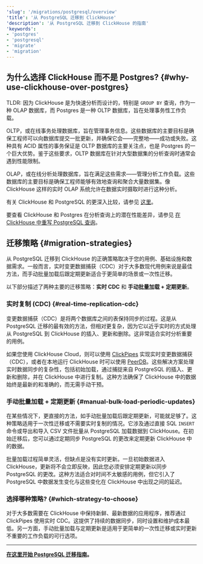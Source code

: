 ```yaml
---
'slug': '/migrations/postgresql/overview'
'title': '从 PostgreSQL 迁移到 ClickHouse'
'description': '从 PostgreSQL 迁移到 ClickHouse 的指南'
'keywords':
- 'postgres'
- 'postgresql'
- 'migrate'
- 'migration'
---
```


## 为什么选择 ClickHouse 而不是 Postgres? {#why-use-clickhouse-over-postgres}

TLDR: 因为 ClickHouse 是为快速分析而设计的，特别是 `GROUP BY` 查询，作为一种 OLAP 数据库，而 Postgres 是一种 OLTP 数据库，旨在处理事务性工作负载。

OLTP，或在线事务处理数据库，旨在管理事务信息。这些数据库的主要目标是确保工程师可以向数据库提交一批更新，并确保它会——完整地——成功或失败。这种具有 ACID 属性的事务保证是 OLTP 数据库的主要关注点，也是 Postgres 的一个巨大优势。鉴于这些要求，OLTP 数据库在针对大型数据集的分析查询时通常会遇到性能限制。

OLAP，或在线分析处理数据库，旨在满足这些需求——管理分析工作负载。这些数据库的主要目标是确保工程师能够有效地查询和聚合大量数据集。像 ClickHouse 这样的实时 OLAP 系统允许在数据实时摄取时进行这种分析。

有关 ClickHouse 和 PostgreSQL 的更深入比较，请参见 [这里](/migrations/postgresql/appendix#postgres-vs-clickhouse-equivalent-and-different-concepts)。

要查看 ClickHouse 和 Postgres 在分析查询上的潜在性能差异，请参见 [在 ClickHouse 中重写 PostgreSQL 查询](/migrations/postgresql/rewriting-queries)。

## 迁移策略 {#migration-strategies}

从 PostgreSQL 迁移到 ClickHouse 的正确策略取决于您的用例、基础设施和数据需求。一般而言，实时变更数据捕获（CDC）对于大多数现代用例来说是最佳方法，而手动批量加载后跟定期更新适合于更简单的场景或一次性迁移。

以下部分描述了两种主要的迁移策略：**实时 CDC** 和 **手动批量加载 + 定期更新**。

### 实时复制 (CDC) {#real-time-replication-cdc}

变更数据捕获（CDC）是将两个数据库之间的表保持同步的过程。这是从 PostgreSQL 迁移的最有效的方法，但相对更复杂，因为它以近乎实时的方式处理从 PostgreSQL 到 ClickHouse 的插入、更新和删除。这非常适合实时分析重要的用例。

如果您使用 ClickHouse Cloud，则可以使用 [ClickPipes](/integrations/clickpipes/postgres/deduplication) 实现实时变更数据捕获（CDC），或者在本地运行 ClickHouse 时可以使用 [PeerDB](https://github.com/PeerDB-io/peerdb)。这些解决方案处理实时数据同步的复杂性，包括初始加载，通过捕捉来自 PostgreSQL 的插入、更新和删除，并在 ClickHouse 中进行复制。这种方法确保了 ClickHouse 中的数据始终是最新的和准确的，而无需手动干预。

### 手动批量加载 + 定期更新 {#manual-bulk-load-periodic-updates}

在某些情况下，更直接的方法，如手动批量加载后跟定期更新，可能就足够了。这种策略适用于一次性迁移或不需要实时复制的情况。它涉及通过直接 SQL `INSERT` 命令或导出和导入 CSV 文件批量从 PostgreSQL 加载数据到 ClickHouse。在初始迁移后，您可以通过定期同步 PostgreSQL 的更改来定期更新 ClickHouse 中的数据。

批量加载过程简单灵活，但缺点是没有实时更新。一旦初始数据进入 ClickHouse，更新将不会立即反映，因此您必须安排定期更新以同步 PostgreSQL 的更改。这种方法适合对时间不太敏感的用例，但它引入了 PostgreSQL 中数据发生变化与这些变化在 ClickHouse 中出现之间的延迟。

### 选择哪种策略? {#which-strategy-to-choose}

对于大多数需要在 ClickHouse 中保持新鲜、最新数据的应用程序，推荐通过 ClickPipes 使用实时 CDC。这提供了持续的数据同步，同时设置和维护成本最低。另一方面，手动批量加载与定期更新是适用于更简单的一次性迁移或实时更新不重要的工作负载的可行选项。

---

**[在这里开始 PostgreSQL 迁移指南](/migrations/postgresql/dataset)。**
